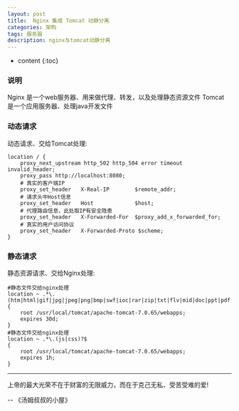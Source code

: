```yaml
---
layout: post
title:  Nginx 集成 Tomcat 动静分离
categories: 架构
tags: 服务器
description: nginx与tomcat动静分离
---
```


* content
{:toc}


### 说明
Nginx 是一个web服务器、用来做代理、转发，以及处理静态资源文件
Tomcat 是一个应用服务器、处理java开发文件

### 动态请求
动态请求、交给Tomcat处理:    
```
location / {
	proxy_next_upstream http_502 http_504 error timeout invalid_header;
	proxy_pass http://localhost:8080;
	# 真实的客户端IP
	proxy_set_header   X-Real-IP        $remote_addr;
	# 请求头中Host信息
	proxy_set_header   Host             $host;
	# 代理路由信息，此处取IP有安全隐患
	proxy_set_header   X-Forwarded-For  $proxy_add_x_forwarded_for;
	# 真实的用户访问协议
	proxy_set_header   X-Forwarded-Proto $scheme;
}
``` 

<!--more-->
### 静态请求
静态资源请求、交给Nginx处理:    
```
#静态文件交给nginx处理
location ~ .*\.(htm|html|gif|jpg|jpeg|png|bmp|swf|ioc|rar|zip|txt|flv|mid|doc|ppt|pdf|xls|mp3|wma)$
{
	root /usr/local/tomcat/apache-tomcat-7.0.65/webapps;
	expires 30d;
}
#静态文件交给nginx处理
location ~ .*\.(js|css)?$
{
	root /usr/local/tomcat/apache-tomcat-7.0.65/webapps;
	expires 1h;
}
```

- - - 
上帝的最大光荣不在于财富的无限威力，而在于克己无私、受苦受难的爱!

-- 《汤姆叔叔的小屋》